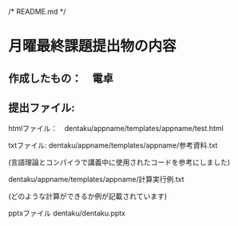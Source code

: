 /* README.md */

# 月曜最終課題提出物の内容
## 作成したもの：　電卓
## 提出ファイル:
<p>htmlファイル：　dentaku/appname/templates/appname/test.html</p>
<p>txtファイル:  dentaku/appname/templates/appname/参考資料.txt</p>
<p>(言語理論とコンパイラで講義中に使用されたコードを参考にしました)</p>
<p>dentaku/appname/templates/appname/計算実行例.txt</p>
<p>(どのような計算ができるか例が記載されています)</p>
<p>pptxファイル   dentaku/dentaku.pptx</p>
